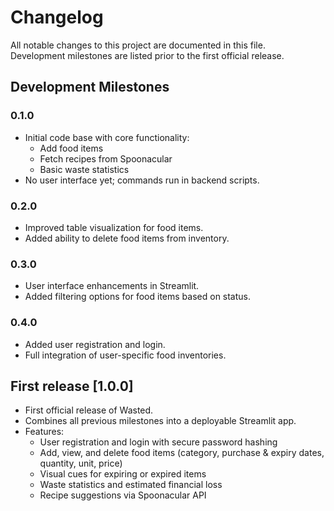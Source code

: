 # Changelog

All notable changes to this project are documented in this file.  
Development milestones are listed prior to the first official release.

## Development Milestones

### 0.1.0 
- Initial code base with core functionality:
  - Add food items
  - Fetch recipes from Spoonacular
  - Basic waste statistics
- No user interface yet; commands run in backend scripts.

### 0.2.0 
- Improved table visualization for food items.
- Added ability to delete food items from inventory.

### 0.3.0 
- User interface enhancements in Streamlit.
- Added filtering options for food items based on status.

### 0.4.0 
- Added user registration and login.
- Full integration of user-specific food inventories.

## First release [1.0.0] 
- First official release of Wasted.
- Combines all previous milestones into a deployable Streamlit app.
- Features:
  - User registration and login with secure password hashing
  - Add, view, and delete food items (category, purchase & expiry dates, quantity, unit, price)
  - Visual cues for expiring or expired items
  - Waste statistics and estimated financial loss
  - Recipe suggestions via Spoonacular API
